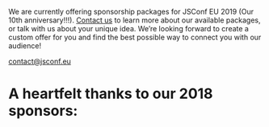 We are currently offering sponsorship packages for JSConf EU 2019 (Our 10th anniversary!!!). [Contact us](mailto:contact@jsconf.eu) to learn more about our available packages, or talk with us about your unique idea. We’re looking forward to create a custom offer for you and find the best possible way to connect you with our audience!

[contact@jsconf.eu](mailto:contact@jsconf.eu)

# A heartfelt thanks to our 2018 sponsors: